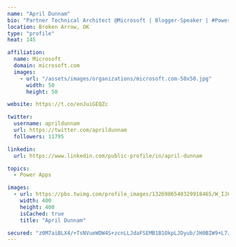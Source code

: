 ```yaml
---
name: "April Dunnam"
bio: "Partner Technical Architect @Microsoft | Blogger-Speaker | #PowerApps, #PowerAutomate, #Office365, #SharePoint | #WIT | #Karaoke Queen"
location: Broken Arrow, OK
type: "profile"
heat: 145

affiliation:
  name: Microsoft
  domain: microsoft.com
  images:
    - url: "/assets/images/organizations/microsoft.com-50x50.jpg"
      width: 50
      height: 50

website: https://t.co/enJuiGEQZc

twitter:
  username: aprildunnam
  url: https://twitter.com/aprildunnam
  followers: 11795

linkedin:
  url: https://www.linkedin.com/public-profile/in/april-dunnam

topics:
  - Power Apps

images:
  - url: https://pbs.twimg.com/profile_images/1326986540329918465/W_IJ6Ih2_400x400.jpg
    width: 400
    height: 400
    isCached: true
    title: "April Dunnam"

secured: "z0M7aiBLX4/+TsNVueWDW4S+zcnLLJdaFSEMB1B1OkpLJDyub/JH0BIW9+L7z1mvPFD9qljWIUol9RNlvE+RP85xMcE+8sUbvGCLyowpbFb4OQmkS7jXADN5Tck6a2cosw4rDErH9cSOfxh0qSncMVMTwhswFbcVN9HL1NEJrfC08+lV9VcQfcv9ZZrYqBB5XNVtitt5a67dg0VsUlgHg+2lQrllWCVArs7ojGaeY2UeyUk+IvLcl03uqoxxgvCqEyqqeUWZSeH8j1HJs9kVzxeoenNYaQ71/WEeBmSQLq2wyShqPXGh3SBYPpsOIJGl1hdidKrbZZySf4JUSjKvVGsbKQ3JYyUzmk83JaAMvWV0YbMSvKPE75yro0XHei42STU59o4ZWLz2kU8vd2/q2hAH/HhH7hgeeLX+CrZHOcQ=;QTuf1Igj/6gbl8kmvJRoGg=="
---
```


